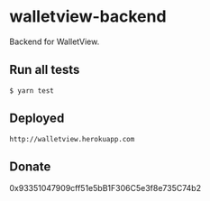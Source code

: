 # walletview-backend

Backend for WalletView.  
 

## Run all tests
``` 
$ yarn test
```
 
## Deployed

```
http://walletview.herokuapp.com
```

## Donate

0x93351047909cff51e5bB1F306C5e3f8e735C74b2